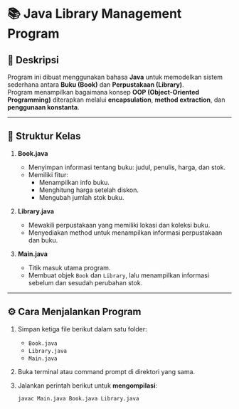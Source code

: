 # 📚 Java Library Management Program

## 📝 Deskripsi
Program ini dibuat menggunakan bahasa **Java** untuk memodelkan sistem sederhana antara **Buku (Book)** dan **Perpustakaan (Library)**.  
Program menampilkan bagaimana konsep **OOP (Object-Oriented Programming)** diterapkan melalui **encapsulation**, **method extraction**, dan **penggunaan konstanta**.

---

## 🧩 Struktur Kelas
1. **Book.java**
    - Menyimpan informasi tentang buku: judul, penulis, harga, dan stok.
    - Memiliki fitur:
        - Menampilkan info buku.
        - Menghitung harga setelah diskon.
        - Mengubah jumlah stok buku.

2. **Library.java**
    - Mewakili perpustakaan yang memiliki lokasi dan koleksi buku.
    - Menyediakan method untuk menampilkan informasi perpustakaan dan buku.

3. **Main.java**
    - Titik masuk utama program.
    - Membuat objek `Book` dan `Library`, lalu menampilkan informasi sebelum dan sesudah perubahan stok.

---

## ⚙️ Cara Menjalankan Program

1. Simpan ketiga file berikut dalam satu folder:
    - `Book.java`
    - `Library.java`
    - `Main.java`

2. Buka terminal atau command prompt di direktori yang sama.

3. Jalankan perintah berikut untuk **mengompilasi**:
   ```bash
   javac Main.java Book.java Library.java
